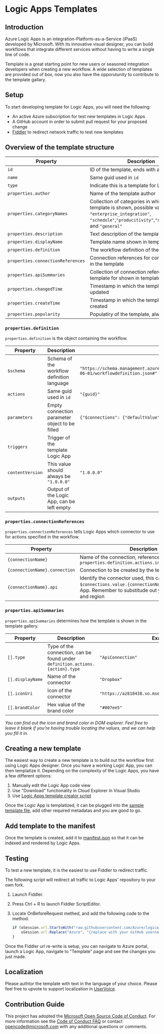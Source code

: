 # Logic Apps Templates

## Introduction
Azure Logic Apps is an integration-Platform-as-a-Service (iPaaS) developed by Microsoft. With its innovative visual designer, you can build workflows that integrate different services without having to write a single line of code.

Template is a great starting point for new users or seasoned integration developers when creating a new workflow. A wide selection of templates are provided out of box, now you also have the opporutunity to contribute to the template gallary.

## Setup
To start developing template for Logic Apps, you will need the following:

* An active Azure subscription for test new templates in Logic Apps
* A GitHub account in order to submit pull request for your proposed change
* [Fiddler](http://www.telerik.com/fiddler) to redirect network traffic to test new templates

## Overview of the template structure

| Property                          | Description                                              | Example |
| --------------------------------- | -------------------------------------------------------- | --------------- |
| `id`                              | ID of the template, ends with a guid                     | `"/providers/Microsoft.Logic/galleries/public/templates/{guid}"` |
| `name`                            | Same guid used in `id`                                   | `"{guid}"` |
| `type`                            | Indicate this is a template for Logic Apps               | `Microsoft.Logic/galleries/templates` |
| `properties.author`               | Name of the template author                              | `"Jane Doe"` |
| `properties.categoryNames`        | Collection of categories in which the template is shown, possible values are `"enterprise_integration"`, `"schedule"`,`"producitivity"`,`"social"`,`"sync"`, and `"general"` | `["enterprise_integration", "sync"]` |
| `properties.description`          | Text description of the template                         | `"A useful template"` | 
| `properties.displayName`          | Template name shown in template gallery                  | `"Sync CRM with SQL"` |
| `properties.definition`           | The workflow definition of the template                  | See below |
| `properties.connectionReferences` | Connection references for connector used in the template | See below |
| `properties.apiSummaries`         | Collection of connection referenced in the template for shown in template gallery | |
| `properties.changedTime`          | Timestamp in which the template was updated              | `"2017-07-05T00:00:52.000Z` |
| `properties.createTime`           | Timestamp in which the template was created              | `"2017-07-05T00:00:52.000Z` |
| `properties.popularity`           | Populatiry of the template, always use `99`              | `99` |

### `properties.definition`
`properties.definition` is the object containing the workflow.

| Property         | Description                                    | Example |
| ---------------- | ---------------------------------------------- | --------------- |
| `$schema`        | Schema of the workflow definition language     | `"https://schema.management.azure.com/providers/Microsoft.Logic/schemas/2016-06-01/workflowdefinition.json#"` |
| `actions`        | Same guid used in `id`                         | `"{guid}"` |
| `parameters`     | Empty connection parameter object to be filled | `{"$connections": {"defaultValue": {}, "type": "Object"}` |
| `triggers`       | Trigger of the template Logic App              | |
| `contentVersion` | This value should always be `"1.0.0.0"`        | `"1.0.0.0"` |
| `outputs`        | Output of the Logic App, can be left empty     | | 

### `properties.connectionReferences`
`properties.connectionReferences` tells Logic Apps which connector to use for actions specified in the workflow.

| Property                      | Description                                | Example  |
| ----------------------------- | ------------------------------------------ | --------------- |
| `{connectionName}`            | Name of the connection, referenced by `properties.definition.actions.input.host.connection` | `"azurequeues"` |
| `{connectionName}.connection` | Connection to be created by the template user | `{"id": ""}` |
| `{connectionName}.api`        | Identify the connector used, this can be found under `$connections.value.{connectionName}.id` of your Logic App. Remember to substitude out your subscription and region  | `/subscriptions/{0}/providers/Microsoft.Web/locations/{1}/managedApis/azurequeues` |

### `properties.apiSummaries`
`properties.apiSummaries` determines how the template is shown in the template gallery.

| Property         | Description                                | Example  |
| ---------------- | ------------------------------------------ | --------------- |
| `[].type`        | Type of the connection, can be found under `definition.actions.{action}.type` | `"ApiConnection"` |
| `[].displayName` | Name of the connector | `"Dropbox"` |
| `[].iconUri`     | Icon of the connector  | `"https://az818438.vo.msecnd.net/icons/dropbox.png"` |
| `[].brandColor`  | Hex value of the brand color | `"#007ee5"` |

*You can find out the icon and brand color in DOM explorer. Feel free to leave it blank if you're having trouble locating the values, and we can help you fill it in.*

## Creating a new template
The easiest way to create a new template is to build out the workflow first using Logic Apps designer. Once you have a working Logic App, you can then templatize it. Depending on the complexity of the Logic Apps, you have a few different options:

1. Manually edit the Logic App code view
1. Use "Download" functionality in Cloud Explorer in Visual Studio
1. Use [Logic Apps template creator script](https://github.com/logicappsio/LogicAppTemplateCreator)

Once the Logic App is templatized, it can be plugged into the [sample template file](sample.json), add other required metadatas and you are good to go.

## Add template to the manifest
Once the template is created, add it to [manifest.json](manifest.json) so that it can be indexed and rendered by Logic Apps.

## Testing
To test a new template, it is the easiest to use Fiddler to redirect traffic.

The following script will redirect all traffic to Logic Apps' repository to your own fork.

1. Launch Fiddler.
1. Press Ctrl + R to launch Fiddler ScriptEditor.
1. Locate OnBeforeRequest methed, and add the following code to the method.

    ```javascript
    if (oSession.url.StartsWith("raw.githubusercontent.com/Azure/logicapps")) {
        oSession.url.Replace("Azure", "{replace with your GitHub username}");
    }
    ```

Once the Fiddler url re-write is setup, you can navigate to Azure portal, launch a Logic App, navigate to "Template" page and see the changes you just made.

## Localization
Please authtor the template with text in the language of your choice. Please feel free to upvote to support localization in [UserVoice](https://feedback.azure.com/forums/287593-logic-apps/suggestions/20495815-support-localization-for-public-templates).

## Contribution Guide
This project has adopted the [Microsoft Open Source Code of Conduct](https://opensource.microsoft.com/codeofconduct/). For more information see the [Code of Conduct FAQ](https://opensource.microsoft.com/codeofconduct/faq/) or contact [opencode@microsoft.com](mailto:opencode@microsoft.com) with any additional questions or comments.
